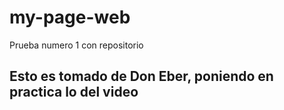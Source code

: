 # my-page-web

Prueba numero 1 con repositorio 

## Esto es tomado de Don Eber, poniendo en practica lo del video 
